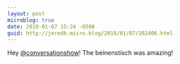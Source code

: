 ```yaml
---
layout: post
microblog: true
date: 2018-01-07 15:24 -0500
guid: http://jeredb.micro.blog/2018/01/07/202406.html
---
```

Hey [@conversationshow](https://micro.blog/conversationshow)! The beinenstisch was amazing!
